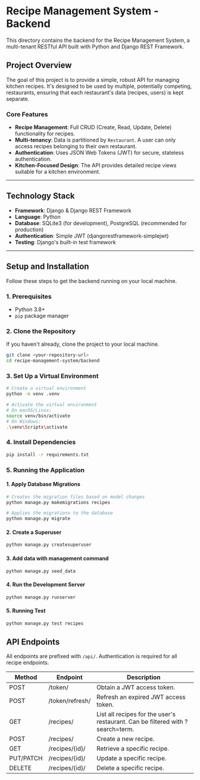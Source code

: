 
# Recipe Management System - Backend

This directory contains the backend for the Recipe Management System, a multi-tenant RESTful API built with Python and Django REST Framework.

## Project Overview

The goal of this project is to provide a simple, robust API for managing kitchen recipes. It's designed to be used by multiple, potentially competing, restaurants, ensuring that each restaurant's data (recipes, users) is kept separate.

### Core Features
- **Recipe Management**: Full CRUD (Create, Read, Update, Delete) functionality for recipes.
- **Multi-tenancy**: Data is partitioned by `Restaurant`. A user can only access recipes belonging to their own restaurant.
- **Authentication**: Uses JSON Web Tokens (JWT) for secure, stateless authentication.
- **Kitchen-Focused Design**: The API provides detailed recipe views suitable for a kitchen environment.

---
## Technology Stack

- **Framework**: Django & Django REST Framework
- **Language**: Python
- **Database**: SQLite3 (for development), PostgreSQL (recommended for production)
- **Authentication**: Simple JWT (djangorestframework-simplejwt)
- **Testing**: Django's built-in test framework

---
## Setup and Installation

Follow these steps to get the backend running on your local machine.

### 1. Prerequisites
- Python 3.8+
- `pip` package manager

### 2. Clone the Repository
If you haven't already, clone the project to your local machine.

```bash
git clone <your-repository-url>
cd recipe-management-system/backend
```
### 3. Set Up a Virtual Environment

```bash
# Create a virtual environment
python -m venv .venv

# Activate the virtual environment
# On macOS/Linux:
source venv/bin/activate
# On Windows:
.\venv\Scripts\activate
```
### 4. Install Dependencies
```bash
pip install -r requirements.txt
```
### 5. Running the Application

#### 1. Apply Database Migrations
```bash
# Creates the migration files based on model changes
python manage.py makemigrations recipes

# Applies the migrations to the database
python manage.py migrate
```
#### 2. Create a Superuser
```bash
python manage.py createsuperuser
```

#### 3. Add data with management command
```bash
python manage.py seed_data
```

#### 4. Run the Development Server
```bash
python manage.py runserver
```

#### 5. Running Test
```bash
python manage.py test recipes
```

## API Endpoints

All endpoints are prefixed with `/api/`. Authentication is required for all recipe endpoints.

| Method      | Endpoint           | Description                                 |
|-------------|--------------------|---------------------------------------------|
| POST        | /token/            | Obtain a JWT access token.                  |
| POST        | /token/refresh/    | Refresh an expired JWT access token.        |
| GET         | /recipes/          | List all recipes for the user's restaurant. Can be filtered with ?search=term. |
| POST        | /recipes/          | Create a new recipe.                        |
| GET         | /recipes/{id}/     | Retrieve a specific recipe.                 |
| PUT/PATCH   | /recipes/{id}/     | Update a specific recipe.                   |
| DELETE      | /recipes/{id}/     | Delete a specific recipe.                   |